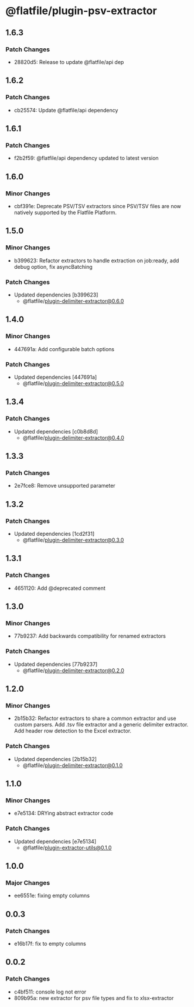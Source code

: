 # @flatfile/plugin-psv-extractor

## 1.6.3

### Patch Changes

- 28820d5: Release to update @flatfile/api dep

## 1.6.2

### Patch Changes

- cb25574: Update @flatfile/api dependency

## 1.6.1

### Patch Changes

- f2b2f59: @flatfile/api dependency updated to latest version

## 1.6.0

### Minor Changes

- cbf391e: Deprecate PSV/TSV extractors since PSV/TSV files are now natively supported by the Flatfile Platform.

## 1.5.0

### Minor Changes

- b399623: Refactor extractors to handle extraction on job:ready, add debug option, fix asyncBatching

### Patch Changes

- Updated dependencies [b399623]
  - @flatfile/plugin-delimiter-extractor@0.6.0

## 1.4.0

### Minor Changes

- 447691a: Add configurable batch options

### Patch Changes

- Updated dependencies [447691a]
  - @flatfile/plugin-delimiter-extractor@0.5.0

## 1.3.4

### Patch Changes

- Updated dependencies [c0b8d8d]
  - @flatfile/plugin-delimiter-extractor@0.4.0

## 1.3.3

### Patch Changes

- 2e7fce8: Remove unsupported parameter

## 1.3.2

### Patch Changes

- Updated dependencies [1cd2f31]
  - @flatfile/plugin-delimiter-extractor@0.3.0

## 1.3.1

### Patch Changes

- 4651120: Add @deprecated comment

## 1.3.0

### Minor Changes

- 77b9237: Add backwards compatibility for renamed extractors

### Patch Changes

- Updated dependencies [77b9237]
  - @flatfile/plugin-delimiter-extractor@0.2.0

## 1.2.0

### Minor Changes

- 2b15b32: Refactor extractors to share a common extractor and use custom parsers. Add .tsv file extractor and a generic delimiter extractor. Add header row detection to the Excel extractor.

### Patch Changes

- Updated dependencies [2b15b32]
  - @flatfile/plugin-delimiter-extractor@0.1.0

## 1.1.0

### Minor Changes

- e7e5134: DRYing abstract extractor code

### Patch Changes

- Updated dependencies [e7e5134]
  - @flatfile/plugin-extractor-utils@0.1.0

## 1.0.0

### Major Changes

- ee6551e: fixing empty columns

## 0.0.3

### Patch Changes

- e16b17f: fix to empty columns

## 0.0.2

### Patch Changes

- c4bf511: console log not error
- 809b95a: new extractor for psv file types and fix to xlsx-extractor
